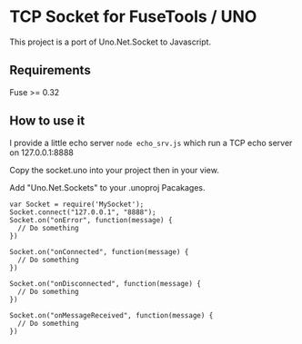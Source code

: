 # TCP Socket for FuseTools / UNO

This project is a port of Uno.Net.Socket to Javascript.

## Requirements

Fuse >= 0.32

## How to use it

I provide a little echo server `node echo_srv.js` which run a TCP echo server on 127.0.0.1:8888

Copy the socket.uno into your project then in your view.

Add "Uno.Net.Sockets" to your .unoproj Pacakages.


````
var Socket = require('MySocket');
Socket.connect("127.0.0.1", "8888");
Socket.on("onError", function(message) {
  // Do something
})

Socket.on("onConnected", function(message) {
  // Do something
})

Socket.on("onDisconnected", function(message) {
  // Do something
})

Socket.on("onMessageReceived", function(message) {
  // Do something
})
````

